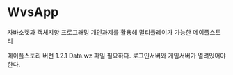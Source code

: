 # WvsApp

자바소켓과 객체지향 프로그래밍 개인과제를 활용해 멀티플레이가 가능한 메이플스토리

메이플스토리 버전 1.2.1 Data.wz 파일 필요하다.
로그인서버와 게임서버가 열려있어야 한다.
